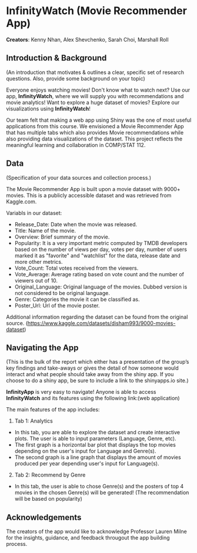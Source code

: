 # **InfinityWatch** (Movie Recommender App)

**Creators**: Kenny Nhan, Alex Shevchenko, Sarah Choi, Marshall Roll

## Introduction & Background 
(An introduction that motivates & outlines a clear, specific set of research questions. Also, provide some background on your topic)

Everyone enjoys watching movies! Don't know what to watch next? Use our app, **InfinityWatch**, where we will supply you with recommendations and movie analytics! Want to explore a huge dataset of movies? Explore our visualizations using **InfinityWatch**!

Our team felt that making a web app using Shiny was the one of most useful applications from this course. We envisioned a Movie Recommender App that has multiple tabs which also provides Movie recommendations while also providing data visualizations of the dataset. This project reflects the meaningful learning and collaboration in COMP/STAT 112. 

## Data 
(Specification of your data sources and collection process.)

The Movie Recommender App is built upon a movie dataset with 9000+ movies. This is a publicly accessible dataset and was retrieved from Kaggle.com. 

Variabls in our dataset:
- Release_Date: Date when the movie was released.
- Title: Name of the movie.
- Overview: Brief summary of the movie.
- Popularity: It is a very important metric computed by TMDB developers based on the number of views per day, votes per day, number of users marked it as "favorite" and "watchlist" for the data, release date and more other metrics.
- Vote_Count: Total votes received from the viewers.
- Vote_Average: Average rating based on vote count and the number of viewers out of 10.
- Original_Language: Original language of the movies. Dubbed version is not considered to be original language.
- Genre: Categories the movie it can be classified as.
- Poster_Url: Url of the movie poster.

Additional information regarding the dataset can be found from the original source. (https://www.kaggle.com/datasets/disham993/9000-movies-dataset)

## Navigating the App
(This is the bulk of the report which either has a presentation of the group’s key findings and take-aways or gives the detail of how someone would interact and what people should take away from the shiny app. If you choose to do a shiny app, be sure to include a link to the shinyapps.io site.)

**InfinityApp** is very easy to navigate! Anyone is able to access **InfinityWatch** and its features using the following link:(web application)

The main features of the app includes:

1. Tab 1: Analytics 
- In this tab, you are able to explore the dataset and create interactive plots. The user is able to input parameters (Language, Genre, etc). 
- The first graph is a horizontal bar plot that displays the top movies depending on the user's input for Language and Genre(s). 
- The second graph is a line graph that displays the amount of movies produced per year depending user's input for Language(s). 

2. Tab 2: Recommend by Genre
- In this tab, the user is able to chose Genre(s) and the posters of top 4 movies in the chosen Genre(s) will be generated! (The recommendation will be based on popularity)

## Acknowledgements

The creators of the app would like to acknowledge Professor Lauren Milne for the insights, guidance, and feedback througout the app building process. 


